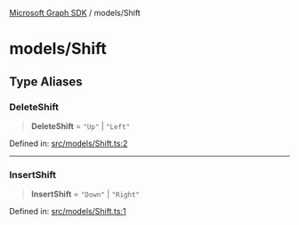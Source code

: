 [Microsoft Graph SDK](../README.md) / models/Shift

# models/Shift

## Type Aliases

### DeleteShift

> **DeleteShift** = `"Up"` \| `"Left"`

Defined in: [src/models/Shift.ts:2](https://github.com/Future-Secure-AI/sharepoint-workbook/blob/main/src/models/Shift.ts#L2)

***

### InsertShift

> **InsertShift** = `"Down"` \| `"Right"`

Defined in: [src/models/Shift.ts:1](https://github.com/Future-Secure-AI/sharepoint-workbook/blob/main/src/models/Shift.ts#L1)
